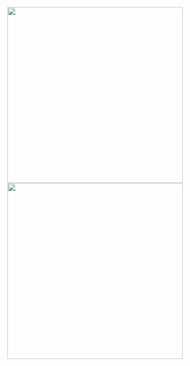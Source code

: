 <p float="left">
  <img src="https://github.com/user-attachments/assets/0b70b290-4816-4528-bf99-8d735bc04826" width="400" />
  <img src="https://github.com/user-attachments/assets/b4431ba3-4246-4807-8aa9-a35f76f90722" width="400" />
</p>
